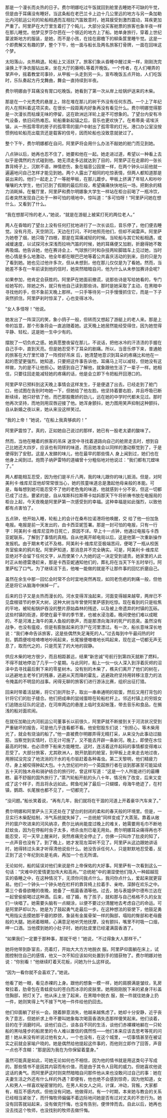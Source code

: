 <p> 那是一个漫长而炎热的日子。费尔明娜吃过午饭就回到舱里去睡她不可缺的午觉，但是由于耳痛没有睡好。当这条船在老巴兰卡上边十几公里远的地方与另一条加勒比内河航运公司的轮船相遇而互相拉汽笛致意时，她耳膜受到激烈震动，耳疾更加严重了。阿里萨在大厅里生着打了个盹儿，大部分没买客舱票的旅客也象半夜一样在那儿睡觉。他梦见罗莎尔芭在一个很近的地方上了船。她单身旅行，穿着上世纪蒙波斯地方的服装，是她，而不是小孩，在挂在廊檐下的柳条筐里睡午觉。这是一个即费解又有趣的梦，整个下午，他一面与船长及两名旅客打骨牌，一面在回味这个梦。</p>
<p> 太阳落山，炎热稍退。轮船上又活跃了。旅客们象从昏睡中醒过来一样，刚刚洗完澡换上干净衣服钻出来，坐在大厅的藤椅L等着开晚饭。一个传者，在人们嘲弄的掌声中，摇着教堂司事铃，从甲板一头走到另一头，宣布晚饭五点开始，人们吃饭时，乐队奏起方丹戈舞曲，舞会一直持续到半夜。</p>
<p> 费尔明娜由于耳痛没有胃口吃晚饭。她看到了第一次从岸上给锅炉送来的木柴。</p>
<p> 那是在一个光秃秃的悬崖上，除在堆在那儿的树干外没有任何东西。一个上了年纪的人在照料着这项买卖。在很长一段距离内好象再没有看见什么。费尔明娜觉得那是一次漫长而枯燥无味的停留，这在欧洲远洋轮上是不可想象的。了望台内安有冷气设备，依旧闷热难忍。轮船重新起锚之后，音乐也更欢快了。在希蒂奥·诺埃沃镇，从一所孤零零的房子的孤零零的窗户中射出了孤零零的灯光。港口办公室没按惯例给轮船亮出载货还是载客的信号，因而轮船也没致意就驶过了。</p>
<p> 整个下午，费尔明娜都在自问，阿里萨将会用什么办法不敲她的舱门而见到她。</p>
<p> 八点钟以后，她再也忍不住了，她要和他在一起。她走进过道，希望以一种看上去似乎是偶然的方式碰到他。她无须走多远就达到了目的，阿里萨正在走廊的一张长靠背椅子上，沉默不语，神情悲伤，象在福音公园里一样，在两个钟头以前他就一遍遍地问自己怎样才能见到她。两个人露出了相同的吃惊表情，但两人都知道那是装出来的。他们一起走上了一等舱甲板，在那儿踱步。甲板上挤满了年轻人和吵吵嚷嚷的大学生，他们已到了假期的最后阶段，希望痛痛快快地玩一场，把剩余的精力消耗掉。在餐厅里，阿里萨和费尔明娜象大学生一样站在柜台前喝了一瓶冷饮，后者突然发现自己处于一种可怕的境地中，惊叫道：“多可怕呀！”阿里萨问她在想什么，又看到了什么。</p>
<p> “我在想那可怜的老人，”她说，“就是在游艇上被桨打死的两位老人。”</p>
<p> 两人在昏暗的了望台上没有任何打扰地进行了一次长谈后，音乐停了，他们便去睡觉。没有月亮，天空阴沉，天边在打闪，不时地照亮他们，但却不闻雷声。阿里萨为她卷了烟，她只吸了四根，那是在耳痛减轻的时候。当轮船与其它轮船相遇，或减缓速度，以试探河水深浅而拉响汽笛的时候，她的耳痛便又加剧，折磨得她不敢再吸烟。他告诉她，他在赛诗会上、气球旅行时和杂技两轮脚踏车上见过她，当时他心情是多么地激动，他全年都在眼巴巴地等着公共喜庆活动的到来，目的只是为了看到她。她也见过他许多次，但从未想到，他在那儿仅仅是为了看她。然而，当她差不多在一年前读到他的信时，她突然暗暗自问，他为什么从未参加赛诗会呢?</p>
<p> 如果参加，他肯定会获胜的。阿里萨在她面前撤谎，说那些诗是写给她看的，专门给她写的，除她之外，就只有他自己读到那些诗。那时是她采取了主动，在黑暗中寻找他的手，但不象前天晚上那样。一只手等待另一只手慢慢抓住它，而是一下子突然抓住。阿里萨刹时惊呆了，心也变得冰冷。</p>
<p> “女人多怪呀！”他说。</p>
<p> 她发出了一阵深沉的笑，象小鸽子一般，但转而又想起了游艇上的老人来。那是上帝的旨意，那个形象将会一直追随着她。这天晚上她居然能经受得住，因为她觉得平静、轻松，这是她一生中少有的。</p>
<p> 摆脱了一切负疚之感。她真愿整夜留在那儿，不说话，把他冰冷的汗渍渍的手握在自己手中，直到天亮。但是她忍受不了耳朵的剧痛。所以，当音乐停下来，普通舱的旅客在大厅里忙碌了一阵控好吊床 后，她清楚地意识到耳朵的疼痛比和他在一起的愿望更强烈。她知道，只要把这件事告诉他，耳痛马上可以减轻，但她没有这样做，为的是不让他担心。她感到自己了解他，就象跟他生活了一辈子一样。她相信，只要往回走能减轻她的疼痛的话，他是会立即下令把船开回港口的。</p>
<p> 阿里萨早已预料到这天晚上事情会这样发生，于是便退了出去。已经走到了舱门口，他试图在告别时吻她一下，但她给了他左脸。他坚持着要右脸，并且呼吸已断断续续，她只好依了他，而巴那股撒娇的劲儿，远在她的中学时代都未见过。那时他再次坚持，而地则用双唇迎接了他。她浑身颤抖，她力图用笑声抑制这种颤抖，自从新婚之夜以来，她从来没这样笑过。</p>
<p> “我的上帝！”她说，“在船上我真够疯的！”</p>
<p> 阿里萨震惊了。真的，正如她自己说过的那样，她已有一股老太婆的酸味了。</p>
<p> 然而，当他在睡着的旅客的吊床 迷宫中寻找着道路向自己的舱房走去时，想到自己比她还大四岁，应该也有同样的味道，而且她准会以同样的激动察觉到了，于是便得到了安慰。这是人发酵的味儿，他在最早的那些情人 身上闻到过，她们也在他身上闻到过。炮筒子纳萨雷特的道编曾十分粗俗地对他说过：“我们都有兀螳味了。”</p>
<p> 两人都能相互忍受，因为他们是半斤八两，我的味儿跟你的味儿抵消。但是，对阿美利卡·维库尼亚他却常常很当心，她的孩童味道总是激起他母亲般的本能。可是，每每想到她可能忍受不了他的老色鬼的味道，他就感到十分不安。但这一切都已成了过去。要紧的是，自从埃斯科拉斯蒂卡姑妈那天下午将祈祷书放在电报局的柜台上起，今天夜晚是阿里萨第一次感受到的幸福。这种幸福是如此强烈，以致他都有点害怕了。</p>
<p> 五点钟，他开始入睡，轮船上的会计在桑布拉诺港将他唤醒，交 给了他一份加急电报。电报是前一天发出的，由卡西亚妮签署。那是一封可怕的电报，只有一行字：阿美利卡·维库尼亚昨日死亡，原因不详。早上十一点钟，他通过电报与卡西亚妮联系，了解到了事情的真相。自从他离开邮电局以后，这是他第一次重新操作发报机。由于期末考试不及格，阿美利卡·维库尼亚极端苦闷，便喝了一瓶从校医务室偷来的鸦片配。阿里萨知道，那消息并不完全确实。可是，阿美利卡·维库尼亚绝对不会留下任何文字，从而使某个人为她的这一决定受到谴责。她家里的人此时正从帕德雷港赶来，那是卡西亚妮通知他们的，葬礼将在当天下午五时举行。阿里萨松了口气。为了继续活下去，他唯一能做的就是不让那件事的回忆折磨自己。</p>
<p> 虽然在余生中那一回忆会时常不合时宜地突然再现，如同老伤疤的刺痛一般，但他还是将它从脑海中抹掉一厂。</p>
<p> 后来的日子又是炎热而漫长的。河水变得浑浊起来，河面变得越来越窄，两岸已不见盘根错节的参天大树，这种大树当年曾使阿里萨感到吃惊。现在看到的只是枯焦的平地，被轮船锅炉吞没的整片原始森林的残迹，以及被上帝遗弃的村镇的瓦砾。这些村镇的街道，即使在最干旱的季节里，也被水浸泡着。晚间使他们难以成眠的，不是河滩上海牛的美人鱼般的歌声，而是那漂向海洋的死尸的恶臭。虽然没有战争，也没有瘟疫，但是有膨胀起来的浮尸在河里漂过。有一次，船长意味深长地说：“我们奉命告诉旅客，这是些偶然失足淹死的人。”过去每到中午最闷热的时刻，鹦鹉便吱吱喳喳地吵闹起来，长尾猴便嗷嗷地长鸣起来，现在这一切都无声无息了，取而代之的，只是荒芜了的大地的寂静。</p>
<p> 供应木柴的地方很少，而且相距甚远，结果“新忠诚”号航行到第四天就断了燃料，不得不就地停泊了几乎一个星期。与此同时，船上一伙一伙人深入到浮着灰烬的沼泽中去寻找最后剩下来的零星树木。没有别的木柴了，樵夫们离开了他们的树在，以逃避地主老爷们的残暴，逃避从天而降的霍乱，逃避政府坚持用转移注意力的法令掩盖的不明显的战事。闲得无聊的旅客们进行游泳比赛，组织出征打猎。</p>
<p> 回来时带着活鼠晰，将它们剖开肚子，取出一串串通明的软蛋，然后又用打背包的针将它们的肚子缝合。他们把成串的鼠绒蛋晾在轮船栏杆上。邻近村镇上的穷妓女们追随出征队的足迹，在河岸两边的悬崖上临时支起帐篷，带去音乐和食品，在搁浅的船对面欢闹。</p>
<p> 在就任加勒比内河航运公司董事长以前很久，阿里萨就不断接到关于河流状况受到严重破坏的报告，可是他几乎连看都不看。他安慰股东们说：“别担心，等木柴用光了，就会有烧油的船了。”他一直被费尔明娜弄得无精打采，从来没为此事动过脑筋，当察觉到实情时，已无计可施了，又不能去开辟一条新河。晚上，即使在水位最高的时候，也必须停下船来方能睡觉。这时，连活着这件起码的事情都变得难以忍受了。大部分旅客，尤其欧洲人，脱开肮脏的舱室，到甲板上走来走去地过夜，用擦拭没完没了地流淌的汗水的毛巾驱赶着各种毒虫。第二天黎明，他们精疲力尽，身上被咬得肿起大包。十九世纪初叶的一个英国旅行者在谈到那甚至可能延续五十天的独木舟和骑驴结合的旅行时，曾这样写道：“这是一个人所能进行的最糟糕、最不舒服的国外旅行了。”蒸汽轮船开航的头八十年，情况有了改变，后来又变成了这个样子，而且将永远如此。鳄鱼吃掉了最后一只蝴蝶，母海牛绝迹了，在村镇，鹦鹉、长尾猴也都不见了，一切都完了。</p>
<p> “没问题。”船长笑着说，“再有几年，我们就将在干涸的河道上开着豪华汽车来了。”</p>
<p> 费尔明娜和阿里萨头三天还处在了望台的封闭的柔和的春天般的环境里。但是，一旦实行木柴配给制，冷气系统就失掉了，一总统舱”同样变成了大蒸笼。靠着从敞开的窗户吹进来的河风纳凉，费尔比纳尚能度过晚上的难关，她需要用毛巾不断地赶蚊虫，因为在停船时虫子太多，喷杀虫剂已毫无用处。费尔明娜耳朵痛得再也不能忍受，可一天早上醒来时，突然疼痛完全停止了，仿佛一只叫炸了肚皮的知了，一点声音也没有了。到了晚上，她才发现左耳听不见了。阿里萨从这边跟她讲话时，她得转过头来才听得清他说些什么。她没告诉任何人，只是默默地忍受着，反正到了这个年纪到处是毛病，再加一个也无所谓。</p>
<p> 无论如何，船的延误对他们来说是件上帝保佑的大好事。阿里萨有一次看到这么一句话：“灾难中的爱情更加伟大和高尚。”“总统舱”中的潮湿使他们隐入一种超越现实的昏睡之中，在这种情况下，无须你问我点什么，我问你点什么，爱起来就更容易。他们一个钟头一个钟头地在栏杆的靠背椅上拉着手、亲吻，深醉在欢乐之中。第三个昏昏欲睡的夜晚，她备了一瓶菌香酒等他。过去，她与表姐伊尔德布兰达在一起曾偷偷喝过这种酒。后来，结了婚，有了孩子，就和那与自己格格不久的女友们一块唱了。她需要头脑有一点糊涂，以便不要过分清醒地去考虑自己的命运。可是阿里萨却以为，她是为了鼓起勇气走最后一步。在这种想法的驱使下，他鼓足勇气用指尖去摸她那干瘪的脖颈，象装有金属骨架一样的胸部，塌陷的臀部和老母鹿般的大腿。她闭着眼睛，心满意足地听凭他抚摩，没有颤抖，嘴里不时吸一口烟，呷一口酒。当他摸到她的小肚子时，她的肚皮里已经灌满茵香酒了。</p>
<p> “如果我们一定要于那种事，那就干吧！”她说，“不过得象大人那样干。”</p>
<p> 她将他带到卧室去，亮着灯，开始大大方方地脱衣 服。阿里萨仰面躺在床上，试图控制住自己的感情，他又一次不知应该如何处置到手的猎获物了。费尔明娜对他说：“你别看！”他继续盯着天花板，问她为什么这样说。</p>
<p> “因为一看你就不会喜欢了。”她说。</p>
<p> 他看了她一眼，看见赤裸的上身。跟他的想象一模一样，她的肩膀满是皱纹，乳房耷拉着，肋骨包在青蛙皮似的苍白而冰凉的皮肤里。她用刚刚脱下来的紧身汗衫盖住胸部，把灯关了。他从床上坐了起来，在黑暗中脱衣 服，脱一件就往她身上扔一件，她则笑得上气不接下气地一件件给他扔回去。</p>
<p> 他们仰面躺了好长一会。随着醉意消失，他越来越焦虑了。她却十分安静，近乎丧失了意志，但她祈求上帝不要叫她象每次喝茵香酒失态那样傻笑起来。他们谈着，目的在于消磨时间。谈他们自己，谈各自不同的生活，谈他们赤裸裸地躺在一只轮船的黑咕隆步的船房里的令人难以置信的偶然性——他们本来应该去思考等死的问题！她从来没有听说过他有女人，一个也没有，在这个城里，一切事情甚至在被证实之前就会家喻户晓的。她是偶然给他提起这件事的，而他则立即作了回答，声音一点也不含糊：“那是因为我在为你保留着童身。”</p>
<p> 虽然可能真是如此，可她无论如何也不相信，因为他的情书就是用这类句子写成的。那些情书不是因其内容而有价值，而是由于其令人目眩的威力。但她喜欢他说这话的勇气。而阿里萨这时则突然暗暗自问那件他从来也没敢问过自己的事：她在夫妻生活之外还有什么样的外遇？即便有，他也绝不会感到惊奇，因为他知道，女人和男人一样喜欢秘密冒险的。在男人和女人之间，计谋，冲动，背叛，大家都有，相互不感内疚。但他没有问她。他做得对。有一个时期，本来她与教会的关系已经相当紧张了，而忏悔牧师偏偏不着边际地问她是否有过对丈夫的不忠行为。她没有回答就站起来，没有做完忏悔，也没有告别，便悻悻而去。自此以后，她再也没去找这个牧师，也没找别的牧师去做忏悔。</p>
